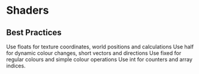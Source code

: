 # Shaders

## Best Practices

Use floats for texture coordinates, world positions and calculations</n>
Use half for dynamic colour changes, short vectors and directions
Use fixed for regular colours and simple colour operations
Use int for counters and array indices.
